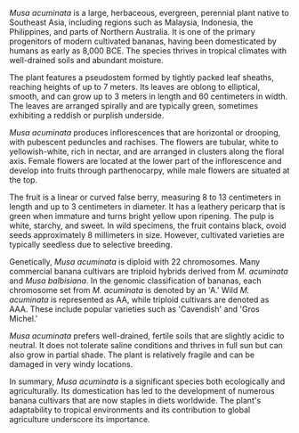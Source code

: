 _Musa acuminata_ is a large, herbaceous, evergreen, perennial plant native to Southeast Asia, including regions such as Malaysia, Indonesia, the Philippines, and parts of Northern Australia. It is one of the primary progenitors of modern cultivated bananas, having been domesticated by humans as early as 8,000 BCE. The species thrives in tropical climates with well-drained soils and abundant moisture.

The plant features a pseudostem formed by tightly packed leaf sheaths, reaching heights of up to 7 meters. Its leaves are oblong to elliptical, smooth, and can grow up to 3 meters in length and 60 centimeters in width. The leaves are arranged spirally and are typically green, sometimes exhibiting a reddish or purplish underside.

_Musa acuminata_ produces inflorescences that are horizontal or drooping, with pubescent peduncles and rachises. The flowers are tubular, white to yellowish-white, rich in nectar, and are arranged in clusters along the floral axis. Female flowers are located at the lower part of the inflorescence and develop into fruits through parthenocarpy, while male flowers are situated at the top.

The fruit is a linear or curved false berry, measuring 8 to 13 centimeters in length and up to 3 centimeters in diameter. It has a leathery pericarp that is green when immature and turns bright yellow upon ripening. The pulp is white, starchy, and sweet. In wild specimens, the fruit contains black, ovoid seeds approximately 8 millimeters in size. However, cultivated varieties are typically seedless due to selective breeding.

Genetically, _Musa acuminata_ is diploid with 22 chromosomes. Many commercial banana cultivars are triploid hybrids derived from _M. acuminata_ and _Musa balbisiana_. In the genomic classification of bananas, each chromosome set from _M. acuminata_ is denoted by an 'A.' Wild _M. acuminata_ is represented as AA, while triploid cultivars are denoted as AAA. These include popular varieties such as 'Cavendish' and 'Gros Michel.'

_Musa acuminata_ prefers well-drained, fertile soils that are slightly acidic to neutral. It does not tolerate saline conditions and thrives in full sun but can also grow in partial shade. The plant is relatively fragile and can be damaged in very windy locations.

In summary, _Musa acuminata_ is a significant species both ecologically and agriculturally. Its domestication has led to the development of numerous banana cultivars that are now staples in diets worldwide. The plant's adaptability to tropical environments and its contribution to global agriculture underscore its importance.
